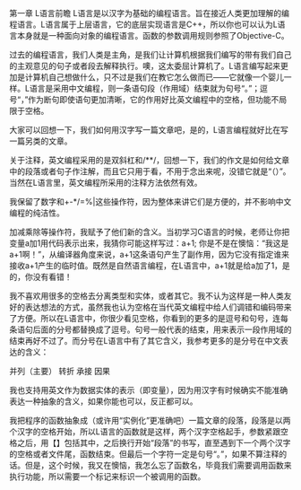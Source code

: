 第一章    L语言前瞻
L语言是以汉字为基础的编程语言。旨在接近人类更加理解的编程语言。L语言属于上层语言，它的底层实现语言是C++，所以你也可以认为L语言本身就是一种面向对象的编程语言。函数的参数调用规则参照了Objective-C。

过去的编程语言，我们人类是主角，是我们让计算机根据我们编写的带有我们自己的主观意见的句子或者段去解释执行。噢，这太委屈计算机了。L语言编写起来更加是计算机自己想做什么，只不过是我们在教它怎么做而已——它就像一个婴儿一样。L语言是采用中文编程，则一条语句段（作用域）结束就为句号“。”；逗号“，”作为断句即使语句更加清晰，它的作用好比英文编程中的空格，但功能不局限于空格。

大家可以回想一下，我们如何用汉字写一篇文章吧，是的，L语言编程就好比在写一篇另类的文章。

关于注释，英文编程采用的是双斜杠和/**/，回想一下，我们的作文是如何给文章中的段落或者句子作注解，而且它只用于看，不用于念出来呢，没错它就是“（）”。当然在L语言里，英文编程所采用的注释方法依然有效。

我保留了数字和+-*/=%|这些操作符，因为整体来讲它们是方便的，并不影响中文编程的纯洁性。

加减乘除等操作符，我赋予了他们新的含义。当初学习C语言的时候，老师让你把变量a加1用代码表示出来，我猜你可能这样写过：a+1; 你是不是在懊恼：“我这是a+1啊！”，从编译器角度来说，a+1这条语句产生了副作用，因为它没有指定谁来接收a+1产生的临时值。既然是自然语言编程，在L语言中，a+1就是给a加了1，是的，你没有看错！

我不喜欢用很多的空格去分离类型和实体，或者其它。我不认为这样是一种人类友好的表达想法的方式，虽然我也认为空格在当代英文编程中给人们调错和编码带来了方便。所以在L语言中，你很少看见空格，你看到的更多的是逗号和句号，连每条语句后面的分号都替换成了逗号。句号一般代表的结束，用来表示一段作用域的结束再好不过了。而分号在L语言中有了其它含义，我参考更多的是分号在中文表达的含义：

并列（主要）
转折
承接
因果

我也支持用英文作为数据实体的表示（即变量），因为用汉字有时候确实不能准确表达一种抽象的含义，如果你能也可以，反正都可以。

我把程序的函数抽象成（或许用“实例化”更准确吧）一篇文章的段落，段落是以两个汉字的空格开始，所以L语言的函数就是这样，两个汉字空格起手，参数紧跟空格之后，用【】包括其中，之后换行开始“段落”的书写，直至遇到下一个两个汉字的空格或者文件尾，函数结束。但最后一个字符一定是句号“。”，如果不算注释的话。但是，这个时候，我又在懊恼，我怎么忘了函数名，毕竟我们需要调用函数来执行功能，所以需要一个标记来标识一个被调用的函数。
